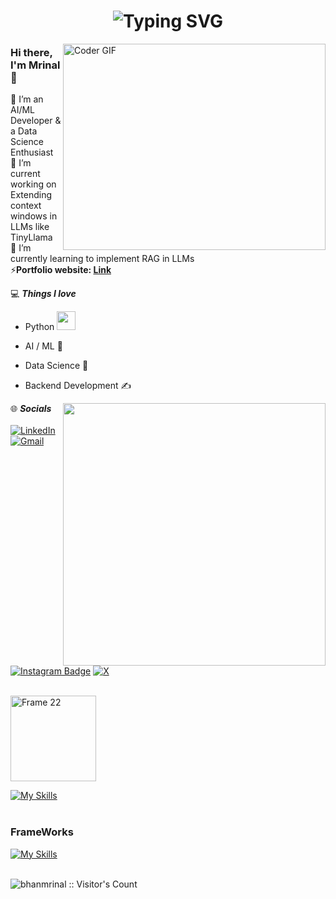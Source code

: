 <h1 align="center"><img src="https://readme-typing-svg.demolab.com?font=Fira+Code&pause=1000&color=9B72FF&random=false&width=435&lines=%22Learning%2C+Living%2C+Leveling+Up.%22" alt="Typing SVG" />
</h1>

<img align="right" src="https://github.com/rajaprerak/rajaprerak/blob/master/developer.gif" alt="Coder GIF" width="420" height="330">

### Hi there, I'm Mrinal 👋
🔭 I’m an AI/ML Developer & a Data Science Enthusiast<br>
🎯 I’m current working on Extending context windows in LLMs like TinyLlama<br>
🌱 I’m currently learning to implement RAG in LLMs <br>
⚡**Portfolio website: [Link](https://bhanmrinal-github-io.vercel.app/)**

💻 ***Things I love***
- Python <img src="https://media.giphy.com/media/WUlplcMpOCEmTGBtBW/giphy.gif" width="30">
- AI / ML 🤖
- Data Science 🔬
- Backend Development ✍️

    <a href="https://github.com/anuraghazra/github-readme-stats" title="Go to Source">
      <img align="right" width=420 height="auto" src="https://github-readme-stats.vercel.app/api/top-langs?username=bhanmrinal&show_icons=true&theme=dark&border_color=61dafb&hide_border=true&include_all_commits=true"/>
    </a>
   
    

🌐 ***Socials***<br><br>
[![LinkedIn](https://img.shields.io/badge/linkedin-%230077B5.svg?style=for-the-badge&logo=linkedin&logoColor=white)](https://www.linkedin.com/in/mrinal-bhan/)
[![Gmail](https://img.shields.io/badge/Gmail-D14836?style=for-the-badge&logo=gmail&logoColor=white)](mailto:bhanmrinal@gmail.com) 
[![Instagram Badge](https://img.shields.io/badge/Instagram-E4405F?style=for-the-badge&logo=instagram&logoColor=white)](https://www.instagram.com/mrinalbhan/)
[![X](https://img.shields.io/badge/X-%23000000.svg?style=for-the-badge&logo=X&logoColor=white)](https://twitter.com/oompaloompa)

<!---
<!--  <a href="" target="_blank"><img src="https://github.com/vinodjangid07/vinodjangid07/assets/86096184/3a2a0e30-8369-4f1a-9788-95fa30ac2f36" alt="Portfolio" height="50" title="Portfolio"></a> -->
</h3>
<br>

<img width="137" alt="Frame 22" src="https://github.com/vinodjangid07/vinodjangid07/assets/86096184/96fc909c-2e49-4d81-8f7e-b46471d60e53">
<br>

[![My Skills](https://skillicons.dev/icons?i=py,c,cpp,django,mysql,opencv,r,selenium,fastapi,flask,git,github,graphql,html,css,jquery,latex,matlab,mongodb&perline=7)](https://skillicons.dev)
<br>
<br>

### FrameWorks
[![My Skills](https://skillicons.dev/icons?i=anaconda,aws,azure,firebase,gcp,linux,notion,obsidian,ps,ai,powershell,sklearn,tensorflow,vscode&perline=7)](https://skillicons.dev)

<br>


<img src="https://profile-counter.glitch.me/{bhanmrinal}/count.svg" alt="bhanmrinal :: Visitor's Count" />




